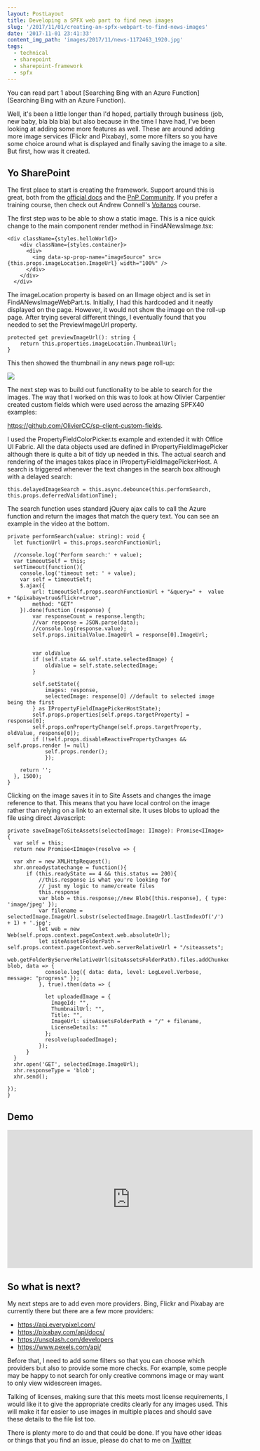 ```yaml
---
layout: PostLayout
title: Developing a SPFX web part to find news images
slug: '/2017/11/01/creating-an-spfx-webpart-to-find-news-images'
date: '2017-11-01 23:41:33'
content_img_path: 'images/2017/11/news-1172463_1920.jpg'
tags:
  - technical
  - sharepoint
  - sharepoint-framework
  - spfx
---
```


You can read part 1 about [Searching Bing with an Azure Function](Searching Bing with an Azure Function).

Well, it's been a little longer than I'd hoped, partially through business (job, new baby, bla bla bla) but also because in the time I have had, I've been looking at adding some more features as well. These are around adding more image services (Flickr and Pixabay), some more filters so you have some choice around what is displayed and finally saving the image to a site. But first, how was it created.

## Yo SharePoint

The first place to start is creating the framework. Support around this is great, both from the [official docs](https://docs.microsoft.com/en-us/sharepoint/dev/spfx/sharepoint-framework-overview) and the [PnP Community](https://dev.office.com/pnp). If you prefer a training course, then check out Andrew Connell's [Voitanos](https://www.voitanos.io/) course.

The first step was to be able to show a static image. This is a nice quick change to the main component render method in FindANewsImage.tsx:

    <div className={styles.helloWorld}>
        <div className={styles.container}>
          <div>
            <img data-sp-prop-name="imageSource" src={this.props.imageLocation.ImageUrl} width="100%" />
          </div>
        </div>
      </div>

The imageLocation property is based on an IImage object and is set in FindANewsImageWebPart.ts. Initially, I had this hardcoded and it neatly displayed on the page. However, it would not show the image on the roll-up page. After trying several different things, I eventually found that you needed to set the PreviewImageUrl property.

    protected get previewImageUrl(): string {
    	return this.properties.imageLocation.ThumbnailUrl;
    }

This then showed the thumbnail in any news page roll-up:

![](/images/2017/11/News-rollup.JPG)

The next step was to build out functionality to be able to search for the images. The way that I worked on this was to look at how Olivier Carpentier created custom fields which were used across the amazing SPFX40 examples:

https://github.com/OlivierCC/sp-client-custom-fields.

I used the PropertyFieldColorPicker.ts example and extended it with Office UI Fabric. All the data objects used are defined in IPropertyFieldImagePicker although there is quite a bit of tidy up needed in this. The actual search and rendering of the images takes place in IPropertyFieldImagePickerHost. A search is triggered whenever the text changes in the search box although with a delayed search:

    this.delayedImageSearch = this.async.debounce(this.performSearch, this.props.deferredValidationTime);

The search function uses standard jQuery ajax calls to call the Azure function and return the images that match the query text. You can see an example in the video at the bottom.

    private performSearch(value: string): void {
      let functionUrl = this.props.searchFunctionUrl;

      //console.log('Perform search:' + value);
      var timeoutSelf = this;
      setTimeout(function(){
        console.log('timeout set: ' + value);
        var self = timeoutSelf;
        $.ajax({
            url: timeoutSelf.props.searchFunctionUrl + "&query=" +  value + "&pixabay=true&flickr=true",
            method: "GET"
        }).done(function (response) {
            var responseCount = response.length;
            //var response = JSON.parse(data);
            //console.log(response.value);
            self.props.initialValue.ImageUrl = response[0].ImageUrl;


            var oldValue
            if (self.state && self.state.selectedImage) {
                oldValue = self.state.selectedImage;
            }

            self.setState({
                images: response,
                selectedImage: response[0] //default to selected image being the first
            } as IPropertyFieldImagePickerHostState);
            self.props.properties[self.props.targetProperty] = response[0];
            self.props.onPropertyChange(self.props.targetProperty, oldValue, response[0]);
            if (!self.props.disableReactivePropertyChanges && self.props.render != null)
                self.props.render();
                });

        return '';
      }, 1500);
    }

Clicking on the image saves it in to Site Assets and changes the image reference to that. This means that you have local control on the image rather than relying on a link to an external site. It uses blobs to upload the file using direct Javascript:

    private saveImageToSiteAssets(selectedImage: IImage): Promise<IImage> {
      var self = this;
      return new Promise<IImage>(resolve => {

      var xhr = new XMLHttpRequest();
      xhr.onreadystatechange = function(){
          if (this.readyState == 4 && this.status == 200){
              //this.response is what you're looking for
              // just my logic to name/create files
              this.response
              var blob = this.response;//new Blob([this.response], { type: 'image/jpeg' });
              var filename = selectedImage.ImageUrl.substr(selectedImage.ImageUrl.lastIndexOf('/') + 1) + '.jpg';
              let web = new Web(self.props.context.pageContext.web.absoluteUrl);
              let siteAssetsFolderPath = self.props.context.pageContext.web.serverRelativeUrl + "/siteassets";
              web.getFolderByServerRelativeUrl(siteAssetsFolderPath).files.addChunked(filename, blob, data => {
                console.log({ data: data, level: LogLevel.Verbose, message: "progress" });
              }, true).then(data => {

                let uploadedImage = {
                  ImageId: "",
                  ThumbnailUrl: "",
                  Title: "",
                  ImageUrl: siteAssetsFolderPath + "/" + filename,
                  LicenseDetails: ""
                };
                resolve(uploadedImage);
              });
          }
      }
      xhr.open('GET', selectedImage.ImageUrl);
      xhr.responseType = 'blob';
      xhr.send();

    });
    }

## Demo

<iframe width="560" height="315" src="https://www.youtube.com/embed/VGUBH4fAa_I" frameborder="0" gesture="media" allowfullscreen></iframe>

## So what is next?

My next steps are to add even more providers. Bing, Flickr and Pixabay are currently there but there are a few more providers:

- https://api.everypixel.com/
- https://pixabay.com/api/docs/
- https://unsplash.com/developers
- https://www.pexels.com/api/

Before that, I need to add some filters so that you can choose which providers but also to provide some more checks. For example, some people may be happy to not search for only creative commons image or may want to only view widescreen images.

Talking of licenses, making sure that this meets most license requirements, I would like it to give the appropriate credits clearly for any images used. This will make it far easier to use images in multiple places and should save these details to the file list too.

There is plenty more to do and that could be done. If you have other ideas or things that you find an issue, please do chat to me on [Twitter](https://twitter.com/kevmcdonk)
